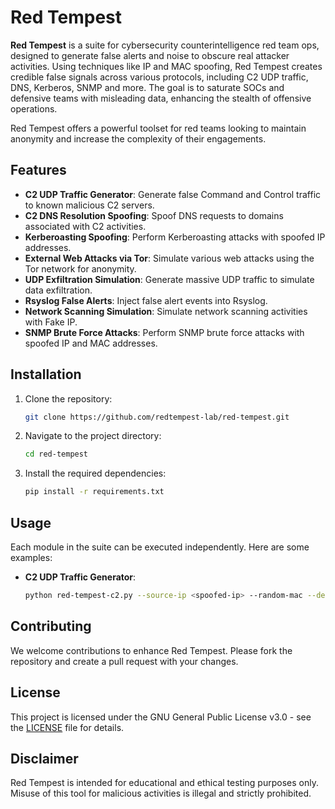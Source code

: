 # Red Tempest

**Red Tempest** is a suite for cybersecurity counterintelligence red team ops, designed to generate false alerts and noise to obscure real attacker activities. Using techniques like IP and MAC spoofing, Red Tempest creates credible false signals across various protocols, including C2 UDP traffic, DNS, Kerberos, SNMP and more. The goal is to saturate SOCs and defensive teams with misleading data, enhancing the stealth of offensive operations. 

Red Tempest offers a powerful toolset for red teams looking to maintain anonymity and increase the complexity of their engagements.

## Features

- **C2 UDP Traffic Generator**: Generate false Command and Control traffic to known malicious C2 servers.
- **C2 DNS Resolution Spoofing**: Spoof DNS requests to domains associated with C2 activities.
- **Kerberoasting Spoofing**: Perform Kerberoasting attacks with spoofed IP addresses.
- **External Web Attacks via Tor**: Simulate various web attacks using the Tor network for anonymity.
- **UDP Exfiltration Simulation**: Generate massive UDP traffic to simulate data exfiltration.
- **Rsyslog False Alerts**: Inject false alert events into Rsyslog.
- **Network Scanning Simulation**: Simulate network scanning activities with Fake IP.
- **SNMP Brute Force Attacks**: Perform SNMP brute force attacks with spoofed IP and MAC addresses.

## Installation

1. Clone the repository:
    ```sh
    git clone https://github.com/redtempest-lab/red-tempest.git
    ```
2. Navigate to the project directory:
    ```sh
    cd red-tempest
    ```
3. Install the required dependencies:
    ```sh
    pip install -r requirements.txt
    ```

## Usage

Each module in the suite can be executed independently. Here are some examples:

- **C2 UDP Traffic Generator**:
    ```sh
    python red-tempest-c2.py --source-ip <spoofed-ip> --random-mac --delay 10 --destination-c2 <whell-know-c2-list>
    ```
## Contributing

We welcome contributions to enhance Red Tempest. Please fork the repository and create a pull request with your changes.

## License

This project is licensed under the GNU General Public License v3.0 - see the [LICENSE](LICENSE) file for details.

## Disclaimer

Red Tempest is intended for educational and ethical testing purposes only. Misuse of this tool for malicious activities is illegal and strictly prohibited.


